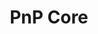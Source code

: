 ---
title: "PnP Core"
description: "A modern .NET SDK designed to work for Microsoft 365. It provides a unified object model for working with SharePoint Online and Teams which is agnostic to the underlying API's being called."
image: "images/sdks-background-pnp-core.webp"
externalUrl: "https://aka.ms/pnp/coresdk/docs"
---